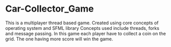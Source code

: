 # Car-Collector_Game
This is a multiplayer thread based game. Created using core concepts of operating system and SFML library
Concepts used include threads, forks and message passing.
In this game each player have to collect a coin on the grid.
The one having more score will win the game.

